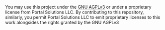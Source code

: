 You may use this project under the [GNU AGPLv3](https://www.gnu.org/licenses/agpl-3.0.en.html) or under a proprietary license from Portal Solutions LLC. By contributing to this repository, similarly, you permit Portal Solutions LLC to emit proprietary licenses to this work alongsides the rights granted by the GNU AGPLv3
